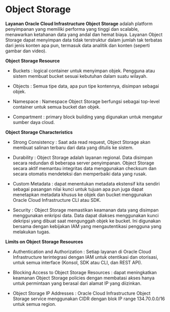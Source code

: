 <h1>Object Storage</h1>

**Layanan Oracle Cloud Infrastructure Object Storage** adalah platform penyimpanan yang memiliki performa yang tinggi dan scalable,  menawarkan ketahanan data yang andal dan hemat biaya. Layanan Object Storage dapat menyimpan data tidak terstruktur dalam jumlah tak terbatas dari jenis konten apa pun, termasuk data analitik dan konten (seperti gambar dan video).

**Object Storage Resource**
- Buckets : logical container untuk menyimpan objek. Pengguna atau sistem membuat bucket sesuai kebutuhan dalam suatu wilayah.

- Objects : Semua tipe data, apa pun tipe kontennya, disimpan sebagai objek. 

- Namespace : Namespace Object Storage berfungsi sebagai top-level container untuk semua bucket dan objek. 

- Compartment : primary block building yang digunakan untuk mengatur sumber daya cloud. 

**Object Storage Characteristics**
- Strong Consistency : Saat ada read request, Object Storage akan membuat salinan terbaru dari data yang ditulis ke sistem.

- Durability : Object Storage adalah layanan regional. Data disimpan secara redundan di beberapa server penyimpanan. Object Storage secara aktif memantau integritas data menggunakan checksum dan secara otomatis mendeteksi dan memperbaiki data yang rusak.

- Custom Metadata : dapat menentukan metadata ekstensif kita sendiri sebagai pasangan nilai kunci untuk tujuan apa pun juga dapat menetapkan metadata khusus ke objek dan bucket menggunakan Oracle Cloud Infrastructure CLI atau SDK.

- Security : Object Storage memastikan keamanan data yang disimpan menggunakan enkripsi data. Data dapat diakses menggunakan kunci dekripsi yang dibuat saat mengunggah objek ke bucket. Ini digunakan bersama dengan kebijakan IAM yang mengautentikasi pengguna yang melakukan tugas.

**Limits on Object Storage Resources**
- Authentication and Authorization : Setiap layanan di Oracle Cloud Infrastructure terintegrasi dengan IAM untuk otentikasi dan otorisasi, untuk semua interface (Konsol, SDK atau CLI, dan REST API).

- Blocking Access to Object Storage Resources : dapat meningkatkan keamanan Object Storage policies dengan membatasi akses hanya untuk permintaan yang berasal dari alamat IP yang diizinkan. 

- Object Storage IP Addresses : Oracle Cloud Infrastructure Object Storage service menggunakan CIDR dengan blok IP range 134.70.0.0/16 untuk semua region.

